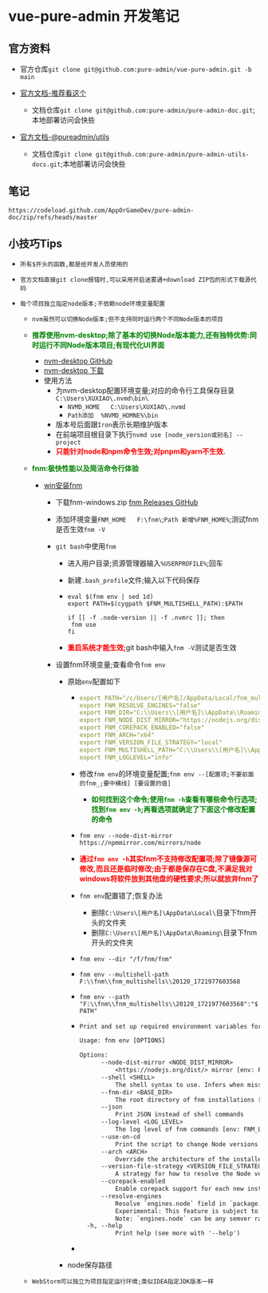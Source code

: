# vue-pure-admin 开发笔记

## 官方资料

- 官方仓库`git clone git@github.com:pure-admin/vue-pure-admin.git -b main`
- [官方文档-推荐看这个](https://pure-admin.github.io/pure-admin-doc)
  - 文档仓库`git clone git@github.com:pure-admin/pure-admin-doc.git`;本地部署访问会快些

- [官方文档-@pureadmin/utils](https://pure-admin-utils.netlify.app/)
  - 文档仓库`git clone git@github.com:pure-admin/pure-admin-utils-docs.git`;本地部署访问会快些


## 笔记

`https://codeload.github.com/AppOrGameDev/pure-admin-doc/zip/refs/heads/master`

## 小技巧Tips

- `所有$开头的函数,都是给开发人员使用的`

- `官方文档直接git clone报错时,可以采用开启迷雾通+download ZIP包的形式下载源代码`

- `每个项目独立指定node版本;不依赖node环境变量配置`
  - `nvm虽然可以切换Node版本;但不支持同时运行两个不同Node版本的项目`
  
  - <strong style="color:green;">推荐使用nvm-desktop;除了基本的切换Node版本能力,还有独特优势:同时运行不同Node版本项目;有现代化UI界面</strong>
    - [nvm-desktop GitHub](https://github.com/1111mp/nvm-desktop)
    - [nvm-desktop 下载](https://github.com/1111mp/nvm-desktop/releases)
    - 使用方法
      - 为nvm-desktop配置环境变量;对应的命令行工具保存目录`C:\Users\XUXIAO\.nvmd\bin\`
        - `NVMD_HOME   C:\Users\XUXIAO\.nvmd`
        - `Path添加  %NVMD_HOMNE%\bin`
      - 版本号后面跟`Iron`表示长期维护版本
      - 在前端项目根目录下执行`nvmd use [node_version或别名] --project`
      - <strong style="color:red;">只能针对node和npm命令生效;对pnpm和yarn不生效.</strong>
    
  - <strong style="color:green;">fnm:极快性能以及简洁命令行体验</strong>
    
    - [win安装fnm](https://www.oldestdream.com/2022/04/windows-install-nodejs-with-fnm/)
    
      - 下载fnm-windows.zip [fnm Releases GitHub](https://github.com/Schniz/fnm/releases)
    
      - 添加环境变量`FNM_HOME   F:\fnm\`;`Path 新增%FNM_HOME%`;测试fnm是否生效`fnm -V`
    
      - `git bash`中使用`fnm`
    
        - 进入用户目录;资源管理器输入`%USERPROFILE%`;回车
    
        - 新建`.bash_profile`文件;输入以下代码保存
    
        - ```shell
          eval $(fnm env | sed 1d)
          export PATH=$(cygpath $FNM_MULTISHELL_PATH):$PATH
          
          if [[ -f .node-version || -f .nvmrc ]]; then
           fnm use
          fi
          ```
    
        - <strong style="color:red;">重启系统才能生效;</strong>git bash中输入`fnm -V`测试是否生效
    
      - 设置fnm环境变量;查看命令`fnm env`
    
        - 原始`env`配置如下
        
          - ```yaml
            export PATH="/c/Users/[用户名]/AppData/Local/fnm_multishells/20120_1721977603568":"$PATH"
            export FNM_RESOLVE_ENGINES="false"
            export FNM_DIR="C:\\Users\\[用户名]\\AppData\\Roaming\\fnm"
            export FNM_NODE_DIST_MIRROR="https://nodejs.org/dist"
            export FNM_COREPACK_ENABLED="false"
            export FNM_ARCH="x64"
            export FNM_VERSION_FILE_STRATEGY="local"
            export FNM_MULTISHELL_PATH="C:\\Users\\[用户名]\\AppData\\Local\\fnm_multishells\\20120_1721977603568"
            export FNM_LOGLEVEL="info"
            
            ```
        
          - 修改`fnm env`的环境变量配置;`fnm env --[配置项;不要前面的fnm_;要中横线] [要设置的值]`
        
            - <strong style="color:green;">如何找到这个命令;使用`fnm -h`查看有哪些命令行选项;找到`fnm env -h`;再看选项就确定了下面这个修改配置的命令</strong>
        
          - `fnm env --node-dist-mirror https://npmmirror.com/mirrors/node`
        
          - <strong style="color:red;">通过`fnm env -h`其实fnm不支持修改配置项;除了镜像源可修改,而且还是临时修改;由于都是保存在C盘,不满足我对windows将软件放到其他盘的硬性要求;所以就放弃fnm了</strong>
        
          - `fnm env`配置错了;恢复办法
        
            - 删除`C:\Users\[用户名]\AppData\Local\`目录下fnm开头的文件夹
            - 删除`C:\Users\[用户名]\AppData\Roaming\`目录下fnm开头的文件夹
        
          - `fnm env --dir "/f/fnm/fnm"`
        
          - `fnm env --multishell-path F:\\fnm\\fnm_multishells\\20120_1721977603568`
        
          - `fnm env --path "F:\\fnm\\fnm_multishells\\20120_1721977603568":"$PATH"`
        
          - ```txt
            Print and set up required environment variables for fnm
            
            Usage: fnm env [OPTIONS]
            
            Options:
                  --node-dist-mirror <NODE_DIST_MIRROR>
                      <https://nodejs.org/dist/> mirror [env: FNM_NODE_DIST_MIRROR] [default: https://nodejs.org/dist]
                  --shell <SHELL>
                      The shell syntax to use. Infers when missing [possible values: bash, zsh, fish, power-shell, cmd]
                  --fnm-dir <BASE_DIR>
                      The root directory of fnm installations [env: FNM_DIR]
                  --json
                      Print JSON instead of shell commands
                  --log-level <LOG_LEVEL>
                      The log level of fnm commands [env: FNM_LOGLEVEL] [default: info] [possible values: quiet, error, info]
                  --use-on-cd
                      Print the script to change Node versions every directory change
                  --arch <ARCH>
                      Override the architecture of the installed Node binary. Defaults to arch of fnm binary [env: FNM_ARCH]
                  --version-file-strategy <VERSION_FILE_STRATEGY>
                      A strategy for how to resolve the Node version. Used whenever `fnm use` or `fnm install` is called without a version, or when `--use-on-cd` is configured on evaluation [env: FNM_VERSION_FILE_STRATEGY] [default: local] [possible values: local, recursive]
                  --corepack-enabled
                      Enable corepack support for each new installation. This will make fnm call `corepack enable` on every Node.js installation. For more information about corepack see <https://nodejs.org/api/corepack.html> [env: FNM_COREPACK_ENABLED]
                  --resolve-engines
                      Resolve `engines.node` field in `package.json` whenever a `.node-version` or `.nvmrc` file is not present.
                      Experimental: This feature is subject to change.
                      Note: `engines.node` can be any semver range, with the latest satisfying version being resolved. [env: FNM_RESOLVE_ENGINES]
              -h, --help
                      Print help (see more with '--help')
            
            ```
        
          - 
        
        - node保存路径
    
  - `WebStorm可以独立为项目指定运行环境;类似IDEA指定JDK版本一样`
